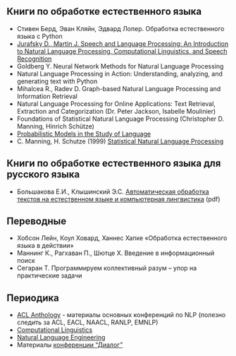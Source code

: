 ## Книги по обработке естественного языка

- Стивен Берд, Эван Кляйн, Эдвард Лопер. Обработка естественного языка с Python
- [Jurafsky D., Martin J. Speech and Language Processing: An Introduction to Natural Language Processing, Computational Linguistics, and Speech Recognition](https://web.stanford.edu/~jurafsky/slp3/)
- Goldberg Y. Neural Network Methods for Natural Language Processing
- Natural Language Processing in Action: Understanding, analyzing, and generating text with Python
- Mihalcea R., Radev D. Graph-based Natural Language Processing and Information Retrieval
- Natural Language Processing for Online Applications: Text Retrieval, Extraction and Categorization (Dr. Peter Jackson, Isabelle Moulinier)
- Foundations of Statistical Natural Language Processing (Christopher D. Manning, Hinrich Schütze)
- [Probabilistic Models in the Study of Language](http://idiom.ucsd.edu/~rlevy/pmsl_textbook/text.html)
- C. Manning, H. Schutze (1999) [Statistical Natural Language Processing](https://nlp.stanford.edu/fsnlp/)  

## Книги по обработке естественного языка для русского языка
- Большакова Е.И., Клышинский Э.С. [Автоматическая обработка текстов на естественном языке и компьютерная лингвистика](http://clschool.miem.edu.ru/uploads/swfupload/files/011a69a6f0c3a9c6291d6d375f12aa27e349cb67.pdf) (pdf)

## Переводные
- Хобсон Лейн, Коул Ховард, Ханнес Хапке «Обработка естественного языка в действии»
- Маннинг К., Рагхаван П., Шютце Х. Введение в информационный поиск
- Сегаран Т. Программируем коллективный разум – упор на практические задачи


## Периодика 
- [ACL Anthology](http://www.aclweb.org/anthology/) - материалы основных конференций по NLP (полезно следить за ACL, EACL, NAACL, RANLP, EMNLP)
- [Computational Linguistics](https://www.mitpressjournals.org/loi/coli)  
- [Natural Language Engineering](https://www.cambridge.org/core/journals/natural-language-engineering)
- Материалы [конференции “Диалог”](http://www.dialog-21.ru/digests)  
